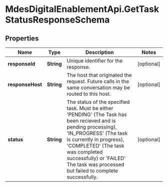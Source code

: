 # MdesDigitalEnablementApi.GetTaskStatusResponseSchema

## Properties

Name | Type | Description | Notes
------------ | ------------- | ------------- | -------------
**responseId** | **String** | Unique identifier for the response.  | [optional] 
**responseHost** | **String** | The host that originated the request. Future calls in the same conversation may be routed to this host.  | [optional] 
**status** | **String** | The status of the specified task. Must be either &#39;PENDING&#39; (The Task has been recieved and is pending processing), &#39;IN_PROGRESS&#39; (The task is currently in progress), &#39;COMPLETED&#39; (The task was completed successfully) or &#39;FAILED&#39; The task was processed but failed to complete successfully.  | [optional] 


